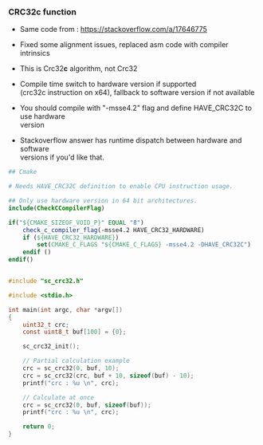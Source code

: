 ### CRC32c function

- Same code from : https://stackoverflow.com/a/17646775
- Fixed some alignment issues, replaced asm code with compiler intrinsics
- This is Crc32<b>c</b> algorithm, not Crc32

- Compile time switch to hardware version if supported  
  (crc32c instruction on x64), fallback to software version if not available
- You should compile with "-msse4.2" flag and define HAVE_CRC32C to use hardware  
  version
- Stackoverflow answer has runtime dispatch between hardware and software  
  versions if you'd like that.




```cmake
## Cmake

# Needs HAVE_CRC32C definition to enable CPU instruction usage.

## Only use hardware version in 64 bit architectures.
include(CheckCCompilerFlag)

if("${CMAKE_SIZEOF_VOID_P}" EQUAL "8")
    check_c_compiler_flag(-msse4.2 HAVE_CRC32_HARDWARE)
    if (${HAVE_CRC32_HARDWARE})
        set(CMAKE_C_FLAGS "${CMAKE_C_FLAGS} -msse4.2 -DHAVE_CRC32C")
    endif ()
endif()
```

```c

#include "sc_crc32.h"

#include <stdio.h>

int main(int argc, char *argv[])
{
    uint32_t crc;
    const uint8_t buf[100] = {0};

    sc_crc32_init();

    // Partial calculation example
    crc = sc_crc32(0, buf, 10);
    crc = sc_crc32(crc, buf + 10, sizeof(buf) - 10);
    printf("crc : %u \n", crc);

    // Calculate at once
    crc = sc_crc32(0, buf, sizeof(buf));
    printf("crc : %u \n", crc);

    return 0;
}

```